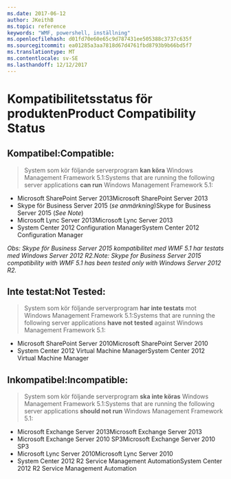 ```yaml
---
ms.date: 2017-06-12
author: JKeithB
ms.topic: reference
keywords: "WMF, powershell, inställning"
ms.openlocfilehash: d01fd70e60e65c9d787431ee505388c3737c635f
ms.sourcegitcommit: ea01285a3aa7818d67d4761fbd8793b9b66bd5f7
ms.translationtype: MT
ms.contentlocale: sv-SE
ms.lasthandoff: 12/12/2017
---
```

# <a name="product-compatibility-status"></a><span data-ttu-id="a0c48-102">Kompatibilitetsstatus för produkten</span><span class="sxs-lookup"><span data-stu-id="a0c48-102">Product Compatibility Status</span></span>

## <a name="compatible"></a><span data-ttu-id="a0c48-103">Kompatibel:</span><span class="sxs-lookup"><span data-stu-id="a0c48-103">Compatible:</span></span>
> <span data-ttu-id="a0c48-104">System som kör följande serverprogram **kan köra** Windows Management Framework 5.1:</span><span class="sxs-lookup"><span data-stu-id="a0c48-104">Systems that are running the following server applications **can run** Windows Management Framework 5.1:</span></span>

- <span data-ttu-id="a0c48-105">Microsoft SharePoint Server 2013</span><span class="sxs-lookup"><span data-stu-id="a0c48-105">Microsoft SharePoint Server 2013</span></span>
- <span data-ttu-id="a0c48-106">Skype för Business Server 2015 (_se anmärkning_)</span><span class="sxs-lookup"><span data-stu-id="a0c48-106">Skype for Business Server 2015 (_See Note_)</span></span> 
- <span data-ttu-id="a0c48-107">Microsoft Lync Server 2013</span><span class="sxs-lookup"><span data-stu-id="a0c48-107">Microsoft Lync Server 2013</span></span>
- <span data-ttu-id="a0c48-108">System Center 2012 Configuration Manager</span><span class="sxs-lookup"><span data-stu-id="a0c48-108">System Center 2012 Configuration Manager</span></span>

<span data-ttu-id="a0c48-109">_Obs: Skype för Business Server 2015 kompatibilitet med WMF 5.1 har testats med Windows Server 2012 R2._</span><span class="sxs-lookup"><span data-stu-id="a0c48-109">_Note: Skype for Business Server 2015 compatibility with WMF 5.1 has been tested only with Windows Server 2012 R2._</span></span> 

## <a name="not-tested"></a><span data-ttu-id="a0c48-110">Inte testat:</span><span class="sxs-lookup"><span data-stu-id="a0c48-110">Not Tested:</span></span>
> <span data-ttu-id="a0c48-111">System som kör följande serverprogram **har inte testats** mot Windows Management Framework 5.1:</span><span class="sxs-lookup"><span data-stu-id="a0c48-111">Systems that are running the following server applications **have not tested** against Windows Management Framework 5.1:</span></span>

- <span data-ttu-id="a0c48-112">Microsoft SharePoint Server 2010</span><span class="sxs-lookup"><span data-stu-id="a0c48-112">Microsoft SharePoint Server 2010</span></span>
- <span data-ttu-id="a0c48-113">System Center 2012 Virtual Machine Manager</span><span class="sxs-lookup"><span data-stu-id="a0c48-113">System Center 2012 Virtual Machine Manager</span></span>

## <a name="incompatible"></a><span data-ttu-id="a0c48-114">Inkompatibel:</span><span class="sxs-lookup"><span data-stu-id="a0c48-114">Incompatible:</span></span>
> <span data-ttu-id="a0c48-115">System som kör följande serverprogram **ska inte köras** Windows Management Framework 5.1:</span><span class="sxs-lookup"><span data-stu-id="a0c48-115">Systems that are running the following server applications **should not run** Windows Management Framework 5.1:</span></span>

- <span data-ttu-id="a0c48-116">Microsoft Exchange Server 2013</span><span class="sxs-lookup"><span data-stu-id="a0c48-116">Microsoft Exchange Server 2013</span></span>
- <span data-ttu-id="a0c48-117">Microsoft Exchange Server 2010 SP3</span><span class="sxs-lookup"><span data-stu-id="a0c48-117">Microsoft Exchange Server 2010 SP3</span></span>
- <span data-ttu-id="a0c48-118">Microsoft Lync Server 2010</span><span class="sxs-lookup"><span data-stu-id="a0c48-118">Microsoft Lync Server 2010</span></span>
- <span data-ttu-id="a0c48-119">System Center 2012 R2 Service Management Automation</span><span class="sxs-lookup"><span data-stu-id="a0c48-119">System Center 2012 R2 Service Management Automation</span></span>

